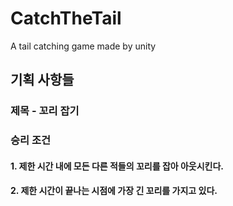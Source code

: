 # CatchTheTail
A tail catching game made by unity

## 기획 사항들

### 제목 - 꼬리 잡기

### 승리 조건

#### 1. 제한 시간 내에 모든 다른 적들의 꼬리를 잡아 아웃시킨다.
#### 2. 제한 시간이 끝나는 시점에 가장 긴 꼬리를 가지고 있다.

